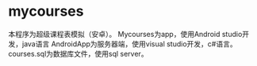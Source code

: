 # mycourses
本程序为超级课程表模拟（安卓）。
Mycourses为app，使用Android studio开发，java语言
AndroidApp为服务器端，使用visual studio开发，c#语言。
courses.sql为数据库文件，使用sql server。



